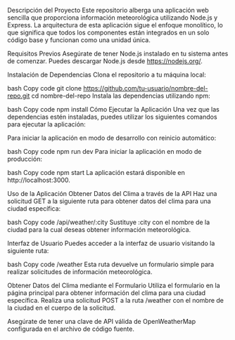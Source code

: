 Descripción del Proyecto
Este repositorio alberga una aplicación web sencilla que proporciona información meteorológica utilizando Node.js y Express. La arquitectura de esta aplicación sigue el enfoque monolítico, lo que significa que todos los componentes están integrados en un solo código base y funcionan como una unidad única.

Requisitos Previos
Asegúrate de tener Node.js instalado en tu sistema antes de comenzar. Puedes descargar Node.js desde https://nodejs.org/.

Instalación de Dependencias
Clona el repositorio a tu máquina local:

bash
Copy code
git clone https://github.com/tu-usuario/nombre-del-repo.git
cd nombre-del-repo
Instala las dependencias utilizando npm:

bash
Copy code
npm install
Cómo Ejecutar la Aplicación
Una vez que las dependencias estén instaladas, puedes utilizar los siguientes comandos para ejecutar la aplicación:

Para iniciar la aplicación en modo de desarrollo con reinicio automático:

bash
Copy code
npm run dev
Para iniciar la aplicación en modo de producción:

bash
Copy code
npm start
La aplicación estará disponible en http://localhost:3000.

Uso de la Aplicación
Obtener Datos del Clima a través de la API
Haz una solicitud GET a la siguiente ruta para obtener datos del clima para una ciudad específica:

bash
Copy code
/api/weather/:city
Sustituye :city con el nombre de la ciudad para la cual deseas obtener información meteorológica.

Interfaz de Usuario
Puedes acceder a la interfaz de usuario visitando la siguiente ruta:

bash
Copy code
/weather
Esta ruta devuelve un formulario simple para realizar solicitudes de información meteorológica.

Obtener Datos del Clima mediante el Formulario
Utiliza el formulario en la página principal para obtener información del clima para una ciudad específica. Realiza una solicitud POST a la ruta /weather con el nombre de la ciudad en el cuerpo de la solicitud.

Asegúrate de tener una clave de API válida de OpenWeatherMap configurada en el archivo de código fuente.
